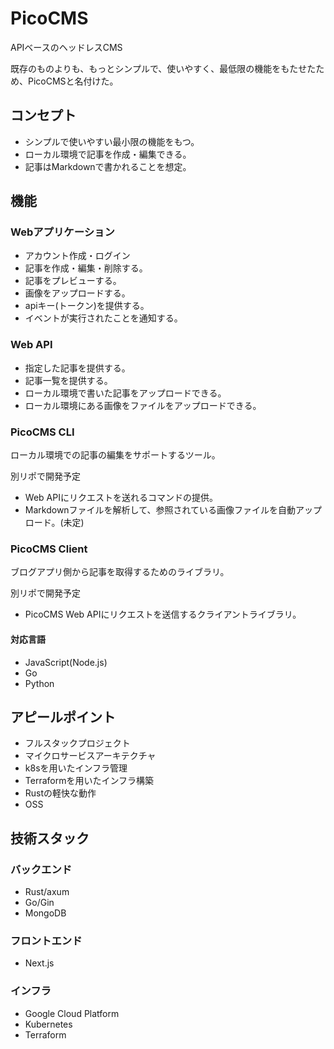 # PicoCMS

APIベースのヘッドレスCMS  

既存のものよりも、もっとシンプルで、使いやすく、最低限の機能をもたせたため、PicoCMSと名付けた。

## コンセプト

- シンプルで使いやすい最小限の機能をもつ。
- ローカル環境で記事を作成・編集できる。
- 記事はMarkdownで書かれることを想定。

## 機能

### Webアプリケーション

- アカウント作成・ログイン
- 記事を作成・編集・削除する。
- 記事をプレビューする。
- 画像をアップロードする。
- apiキー(トークン)を提供する。
- イベントが実行されたことを通知する。

### Web API
- 指定した記事を提供する。
- 記事一覧を提供する。
- ローカル環境で書いた記事をアップロードできる。
- ローカル環境にある画像をファイルをアップロードできる。

### PicoCMS CLI

ローカル環境での記事の編集をサポートするツール。  

別リポで開発予定  

- Web APIにリクエストを送れるコマンドの提供。
- Markdownファイルを解析して、参照されている画像ファイルを自動アップロード。(未定)

### PicoCMS Client

ブログアプリ側から記事を取得するためのライブラリ。  

別リポで開発予定  

- PicoCMS Web APIにリクエストを送信するクライアントライブラリ。

#### 対応言語

- JavaScript(Node.js)
- Go
- Python

## アピールポイント

- フルスタックプロジェクト
- マイクロサービスアーキテクチャ
- k8sを用いたインフラ管理
- Terraformを用いたインフラ構築
- Rustの軽快な動作
- OSS

## 技術スタック

### バックエンド

- Rust/axum
- Go/Gin
- MongoDB

### フロントエンド

- Next.js

### インフラ

- Google Cloud Platform 
- Kubernetes
- Terraform
